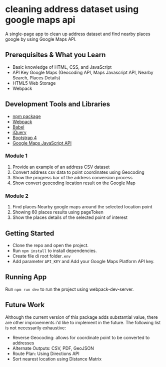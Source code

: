 # cleaning address dataset using google maps api
A single-page app to clean up address dataset and find nearby places google by using Google Maps API.

## Prerequisites & What you Learn
* Basic knowledge of HTML, CSS, and JavaScript
* API Key Google Maps (Geocoding API, Maps Javascript API, Nearby Search, Places Details)
* HTML5 Web Storage
* Webpack

## Development Tools and Libraries
* [npm package](https://docs.npmjs.com/downloading-and-installing-node-js-and-npm)
* [Webpack](https://webpack.js.org/guides/getting-started/#using-a-configuration)
* [Babel](https://babeljs.io/setup#installation)
* [jQuery](https://jquery.com/)
* [Bootstrap 4](https://getbootstrap.com/)
* [Google Maps JavaScript API](https://developers.google.com/maps/gmp-get-started)

### Module 1
1. Provide an example of an address CSV dataset
2. Convert address csv data to point coordinates using Geocoding
3. Show the progress bar of the address conversion process
4. Show convert geocoding location result on the Google Map

### Module 2
1. Find places Nearby google maps around the selected location point
2. Showing 60 places results using pageToken
3. Show the places details of the selected point of interest

## Getting Started
* Clone the repo and open the project.
* Run `npm install` to install dependencies.
* Create file di root folder`.env`
* Add parameter `API_KEY` and Add your Google Maps Platform API key.

## Running App
Run `npm run dev` to run the project using webpack-dev-server.

## Future Work
Although the current version of this package adds substantial value, there are other improvements i'd like to implement in the future. The following list is not necessarily exhaustive:
* Reverse Geocoding: allows for coordinate point to be converted to addresses
* Alternate Outputs: CSV, PDF, GeoJSON
* Route Plan: Using Directions API
* Sort nearest location using Distance Matrix
